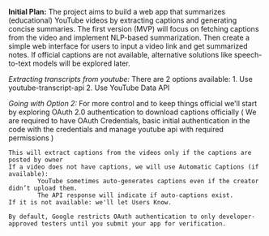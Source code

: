 **Initial Plan:**
	The project aims to build a web app that summarizes (educational) YouTube videos by extracting captions and generating concise summaries.
	The first version (MVP) will focus on fetching captions from the video and implement NLP-based summarization.
	Then create a simple web interface for users to input a video link and get summarized notes.
	If official captions are not available, alternative solutions like speech-to-text models will be explored later.

_Extracting transcripts from youtube:_
	There are 2 options available:
 		1. Use youtube-transcript-api
   		2. Use YouTube Data API
	 
_Going with Option 2:_
	For more control and to keep things official we'll start by exploring OAuth 2.0 authentication to download captions officially
  	( We are required to have OAuth Credentials,  basic initial authentication in the code with the credentials and manage youtube api with required permissions )
   
    This will extract captions from the videos only if the captions are posted by owner
	If a video does not have captions, we will use Automatic Captions (if available):
   			YouTube sometimes auto-generates captions even if the creator didn’t upload them.
			The API response will indicate if auto-captions exist.
    If it is not available: we'll let Users Know.
	
	By default, Google restricts OAuth authentication to only developer-approved testers until you submit your app for verification.
